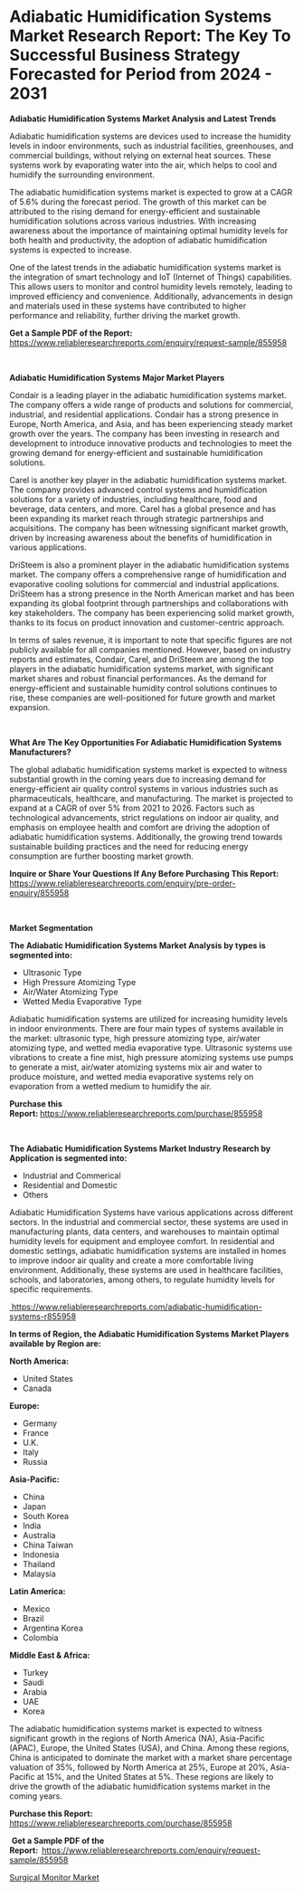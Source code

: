 <p><h1>Adiabatic Humidification Systems Market Research Report: The Key To Successful Business Strategy Forecasted for Period from 2024 - 2031</h1></p><p><strong>Adiabatic Humidification Systems Market Analysis and Latest Trends</strong></p>
<p><p>Adiabatic humidification systems are devices used to increase the humidity levels in indoor environments, such as industrial facilities, greenhouses, and commercial buildings, without relying on external heat sources. These systems work by evaporating water into the air, which helps to cool and humidify the surrounding environment.</p><p>The adiabatic humidification systems market is expected to grow at a CAGR of 5.6% during the forecast period. The growth of this market can be attributed to the rising demand for energy-efficient and sustainable humidification solutions across various industries. With increasing awareness about the importance of maintaining optimal humidity levels for both health and productivity, the adoption of adiabatic humidification systems is expected to increase.</p><p>One of the latest trends in the adiabatic humidification systems market is the integration of smart technology and IoT (Internet of Things) capabilities. This allows users to monitor and control humidity levels remotely, leading to improved efficiency and convenience. Additionally, advancements in design and materials used in these systems have contributed to higher performance and reliability, further driving the market growth.</p></p>
<p><strong>Get a Sample PDF of the Report:&nbsp;</strong> <a href="https://www.reliableresearchreports.com/enquiry/request-sample/855958">https://www.reliableresearchreports.com/enquiry/request-sample/855958</a></p>
<p>&nbsp;</p>
<p><strong>Adiabatic Humidification Systems Major Market Players</strong></p>
<p><p>Condair is a leading player in the adiabatic humidification systems market. The company offers a wide range of products and solutions for commercial, industrial, and residential applications. Condair has a strong presence in Europe, North America, and Asia, and has been experiencing steady market growth over the years. The company has been investing in research and development to introduce innovative products and technologies to meet the growing demand for energy-efficient and sustainable humidification solutions.</p><p>Carel is another key player in the adiabatic humidification systems market. The company provides advanced control systems and humidification solutions for a variety of industries, including healthcare, food and beverage, data centers, and more. Carel has a global presence and has been expanding its market reach through strategic partnerships and acquisitions. The company has been witnessing significant market growth, driven by increasing awareness about the benefits of humidification in various applications.</p><p>DriSteem is also a prominent player in the adiabatic humidification systems market. The company offers a comprehensive range of humidification and evaporative cooling solutions for commercial and industrial applications. DriSteem has a strong presence in the North American market and has been expanding its global footprint through partnerships and collaborations with key stakeholders. The company has been experiencing solid market growth, thanks to its focus on product innovation and customer-centric approach.</p><p>In terms of sales revenue, it is important to note that specific figures are not publicly available for all companies mentioned. However, based on industry reports and estimates, Condair, Carel, and DriSteem are among the top players in the adiabatic humidification systems market, with significant market shares and robust financial performances. As the demand for energy-efficient and sustainable humidity control solutions continues to rise, these companies are well-positioned for future growth and market expansion.</p></p>
<p>&nbsp;</p>
<p><strong>What Are The Key Opportunities For Adiabatic Humidification Systems Manufacturers?</strong></p>
<p><p>The global adiabatic humidification systems market is expected to witness substantial growth in the coming years due to increasing demand for energy-efficient air quality control systems in various industries such as pharmaceuticals, healthcare, and manufacturing. The market is projected to expand at a CAGR of over 5% from 2021 to 2026. Factors such as technological advancements, strict regulations on indoor air quality, and emphasis on employee health and comfort are driving the adoption of adiabatic humidification systems. Additionally, the growing trend towards sustainable building practices and the need for reducing energy consumption are further boosting market growth.</p></p>
<p><strong>Inquire or Share Your Questions If Any Before Purchasing This Report:</strong> <a href="https://www.reliableresearchreports.com/enquiry/pre-order-enquiry/855958">https://www.reliableresearchreports.com/enquiry/pre-order-enquiry/855958</a></p>
<p>&nbsp;</p>
<p><strong>Market Segmentation</strong></p>
<p><strong>The Adiabatic Humidification Systems Market Analysis by types is segmented into:</strong></p>
<p><ul><li>Ultrasonic Type</li><li>High Pressure Atomizing Type</li><li>Air/Water Atomizing Type</li><li>Wetted Media Evaporative Type</li></ul></p>
<p><p>Adiabatic humidification systems are utilized for increasing humidity levels in indoor environments. There are four main types of systems available in the market: ultrasonic type, high pressure atomizing type, air/water atomizing type, and wetted media evaporative type. Ultrasonic systems use vibrations to create a fine mist, high pressure atomizing systems use pumps to generate a mist, air/water atomizing systems mix air and water to produce moisture, and wetted media evaporative systems rely on evaporation from a wetted medium to humidify the air.</p></p>
<p><strong>Purchase this Report:&nbsp;</strong><a href="https://www.reliableresearchreports.com/purchase/855958">https://www.reliableresearchreports.com/purchase/855958</a></p>
<p>&nbsp;</p>
<p><strong>The Adiabatic Humidification Systems Market Industry Research by Application is segmented into:</strong></p>
<p><ul><li>Industrial and Commerical</li><li>Residential and Domestic</li><li>Others</li></ul></p>
<p><p>Adiabatic Humidification Systems have various applications across different sectors. In the industrial and commercial sector, these systems are used in manufacturing plants, data centers, and warehouses to maintain optimal humidity levels for equipment and employee comfort. In residential and domestic settings, adiabatic humidification systems are installed in homes to improve indoor air quality and create a more comfortable living environment. Additionally, these systems are used in healthcare facilities, schools, and laboratories, among others, to regulate humidity levels for specific requirements.</p></p>
<p><a href="https://www.reliableresearchreports.com/adiabatic-humidification-systems-r855958">&nbsp;https://www.reliableresearchreports.com/adiabatic-humidification-systems-r855958</a></p>
<p><strong>In terms of Region, the Adiabatic Humidification Systems Market Players available by Region are:</strong></p>
<p>
    <p> <strong> North America: </strong>
        <ul>
            <li>United States</li>
            <li>Canada</li>
        </ul>
        </p> 
    <p> <strong> Europe: </strong>
        <ul>
            <li>Germany</li>
            <li>France</li>
            <li>U.K.</li>
            <li>Italy</li>
            <li>Russia</li>
        </ul>
        </p> 
    <p> <strong> Asia-Pacific: </strong>
        <ul>
            <li>China</li>
            <li>Japan</li>
            <li>South Korea</li>
            <li>India</li>
            <li>Australia</li>
            <li>China Taiwan</li>
            <li>Indonesia</li>
            <li>Thailand</li>
            <li>Malaysia</li>
        </ul>
        </p> 
    <p> <strong> Latin America: </strong>
        <ul>
            <li>Mexico</li>
            <li>Brazil</li>
            <li>Argentina Korea</li>
            <li>Colombia</li>
        </ul>
        </p> 
    <p> <strong> Middle East & Africa: </strong>
        <ul>
            <li>Turkey</li>
            <li>Saudi</li>
            <li>Arabia</li>
            <li>UAE</li>
            <li>Korea</li>
        </ul>
    </p>
    </p>
<p><p>The adiabatic humidification systems market is expected to witness significant growth in the regions of North America (NA), Asia-Pacific (APAC), Europe, the United States (USA), and China. Among these regions, China is anticipated to dominate the market with a market share percentage valuation of 35%, followed by North America at 25%, Europe at 20%, Asia-Pacific at 15%, and the United States at 5%. These regions are likely to drive the growth of the adiabatic humidification systems market in the coming years.</p></p>
<p><strong>Purchase this Report: </strong><a href="https://www.reliableresearchreports.com/purchase/855958">https://www.reliableresearchreports.com/purchase/855958</a></p>
<p>&nbsp;<strong>Get a Sample PDF of the Report:&nbsp;&nbsp;</strong><a href="https://www.reliableresearchreports.com/enquiry/request-sample/855958">https://www.reliableresearchreports.com/enquiry/request-sample/855958</a></p>
<p><strong></strong></p>
<p><p><a href="https://gamy-alyssum-396.notion.site/Surgical-Monitor-Market-Research-Report-Its-History-and-Forecast-2024-to-2031-17f57cdcf2174116b0ed65b1cefffbc1">Surgical Monitor Market</a></p></p>